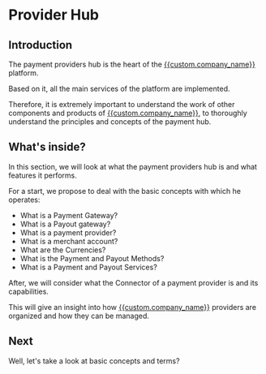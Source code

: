 # Provider Hub

## Introduction

The payment providers hub is the heart of the [{{custom.company_name}}](http://PayCore.io) platform.

Based on it, all the main services of the platform are implemented.

Therefore, it is extremely important to understand the work of other components and products of [{{custom.company_name}}](http://PayCore.io), to thoroughly understand the principles and concepts of the payment hub.

## What's inside?

In this section, we will look at what the payment providers hub is and what features it performs.

For a start, we propose to deal with the basic concepts with which he operates:

-   What is a Payment Gateway?
-   What is a Payout gateway?
-   What is a payment provider?
-   What is a merchant account?
-   What are the Currencies?
-   What is the Payment and Payout Methods?
-   What is a Payment and Payout Services?

After, we will consider what the Connector of a payment provider is and its capabilities.

This will give an insight into how [{{custom.company_name}}](http://PayCore.io) providers are organized and how they can be managed.

## Next

Well, let's take a look at basic concepts and terms?